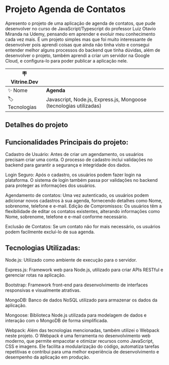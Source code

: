 # Projeto Agenda de Contatos

Apresento o projeto de uma aplicação de agenda de contatos, que pude desenvolver no curso de JavaScript/Typescript do professor Luiz Otavio Miranda na Udemy, pensando em aprender e evoluir meu conhecimento cada vez mais. É um projeto simples mas que foi muito interessante de desenvolver pois aprendi coisas que ainda não tinha visto e consegui entender melhor alguns processos do backend que tinha dúvidas, além de desenvolver o projeto, também aprendi a criar um servidor na Google Cloud, e configura-lo para poder publicar a aplicação nele.

| :placard: Vitrine.Dev |     |
| -------------  | --- |
| :sparkles: Nome        | **Agenda**
| :label: Tecnologias | Javascript, Node.js, Express.js, Mongoose (tecnologias utilizadas)

## Detalhes do projeto

## Funcionalidades Principais do projeto:

Cadastro de Usuário: Antes de criar um agendamento, os usuários precisam criar uma conta. O processo de cadastro inclui validações no backend para garantir a segurança e integridade dos dados.

Login Seguro: Após o cadastro, os usuários podem fazer login na plataforma. O sistema de login também passa por validações no backend para proteger as informações dos usuários.

Agendamento de contatos: Uma vez autenticado, os usuários podem adicionar novos cadastros à sua agenda, fornecendo detalhes como Nome, sobrenome, telefone e e-mail.
Edição de Compromissos: Os usuários têm a flexibilidade de editar os contatos existentes, alterando informações como Nome, sobrenome, telefone e e-mail conforme necessário.

Exclusão de Contatos: Se um contato não for mais necessário, os usuários podem facilmente excluí-lo de sua agenda.

## Tecnologias Utilizadas:

Node.js: Utilizado como ambiente de execução para o servidor.

Express.js: Framework web para Node.js, utilizado para criar APIs RESTful e gerenciar rotas na aplicação.

Bootstrap: Framework front-end para desenvolvimento de interfaces responsivas e visualmente atrativas.

MongoDB: Banco de dados NoSQL utilizado para armazenar os dados da aplicação.

Mongoose: Biblioteca Node.js utilizada para modelagem de dados e interação com o MongoDB de forma simplificada.

Webpack: Além das tecnologias mencionadas, também utilizei o Webpack neste projeto. O Webpack é uma ferramenta no desenvolvimento web moderno, que permite empacotar e otimizar recursos como JavaScript, CSS e imagens. Ele facilita a modularização do código, automatiza tarefas repetitivas e contribui para uma melhor experiência de desenvolvimento e desempenho da aplicação em produção.
